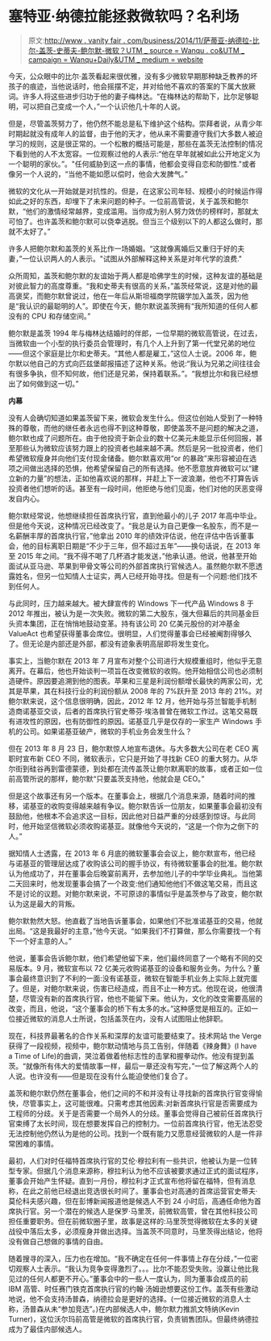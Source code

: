 # 塞特亚·纳德拉能拯救微软吗？名利场

> 原文:[http://www . vanity fair . com/business/2014/11/萨蒂亚-纳德拉-比尔-盖茨-史蒂夫-鲍尔默-微软？UTM _ source = Wanqu . co&UTM _ campaign = Wanqu+Daily&UTM _ medium = website](http://www.vanityfair.com/business/2014/11/satya-nadella-bill-gates-steve-ballmer-microsoft?utm_source=wanqu.co&utm_campaign=Wanqu+Daily&utm_medium=website)

今天，公众眼中的比尔·盖茨看起来很优雅，没有多少微软早期那种缺乏教养的坏孩子的痕迹，当他说话时，他会摇摆不定，并对给他不喜欢的答案的下属大放厥词。许多人将这些进步归功于他的妻子梅林达。“在梅林达的帮助下，比尔足够聪明，可以把自己变成一个人，”一个认识他几十年的人说。

但是，尽管盖茨努力了，他仍然不能总是私下维护这个结构。崇拜者说，从青少年时期起就没有成年人的监督，由于他的天才，他从来不需要遵守我们大多数人被迫学习的规则，这是很正常的。一个松散的概括可能是，那些在盖茨无法控制的情况下看到他的人不太宽容。一位观察过他的人表示:“他在早年就被如此公开地定义为一个聪明的家伙。”。"任何威胁到这一点的事情，他都会变得自恋和防御性."或者像另一个人说的，“当他不能如愿以偿时，他会大发脾气。”

微软的文化从一开始就是对抗性的。但是，在这家公司年轻、规模小的时候运作得如此之好的东西，却埋下了未来问题的种子。一位前高管说，关于盖茨和鲍尔默，“他们的激情经常越界，变成滥用。当你成为别人努力效仿的榜样时，那就太可怕了。也许盖茨和鲍尔默可以侥幸逃脱。但当三个级别以下的人都这么做时，那就不太好了。”

许多人把鲍尔默和盖茨的关系比作一场婚姻。“这就像离婚后又重归于好的夫妻，”一位认识两人的人表示。"试图从外部解释这种关系是对年代学的浪费."

众所周知，盖茨和鲍尔默的友谊始于两人都是哈佛学生的时候，这种友谊的基础是对彼此智力的高度尊重。“我和史蒂夫有很高的关系，”盖茨经常说，这是对他的最高褒奖，而鲍尔默曾说过，他在一年后从斯坦福商学院辍学加入盖茨，因为他是“我认识的最聪明的人”。即使在今天，鲍尔默说盖茨拥有“我所知道的任何人都没有的 CPU 和存储空间。”

鲍尔默是盖茨 1994 年与梅林达结婚时的伴郎，一位早期的微软高管说，在过去，当微软由一个小型的执行委员会管理时，有几个人上升到了第一代堂兄弟的地位——但这个家庭是比尔和史蒂夫。“其他人都是雇工，”这位人士说。2006 年，鲍尔默以他自己的方式向匹兹堡邮报描述了这种关系。他说:“我认为兄弟之间往往会有很多争执，但不知何故，他们还是兄弟，保持着联系。”。“我想比尔和我已经想出了如何做到这一切。”

**内幕**

没有人会确切知道如果盖茨留下来，微软会发生什么。但这位创始人受到了一种特殊的尊敬，而他的继任者永远也得不到这种尊敬，即使盖茨不是问题的解决之道，鲍尔默也成了问题所在。由于他投资于新企业的数十亿美元未能显示任何回报，甚至那些认为微软应该努力跟上的投资者也越来越不满。然后是另一批投资者，他们希望微软瘦身并向他们支付现金储备。鲍尔默喜欢用“or 的暴政”来形容被迫在选项之间做出选择的恐惧，他希望保留自己的所有选择。他不愿意放弃微软可以“建立新的力量”的想法，正如他喜欢说的那样，并赶上下一波浪潮，他也不打算告诉投资者他们想听的话。甚至有一段时间，他拒绝与他们见面，他们对他的厌恶变得发自内心。

鲍尔默经常说，他想继续担任首席执行官，直到他最小的儿子 2017 年高中毕业。但是他今天说，这种情况已经改变了。“我总是认为自己更像一名股东，而不是一名薪酬丰厚的首席执行官，”他拿出 2010 年的绩效评估说，他在评估中告诉董事会，他的目标离职日期是“不少于三年，但不超过五年”——换句话说，在 2013 年至 2015 年之间。“我不得不喝了几杯酒才能发送，”他承认道。他说，他甚至开始面试从亚马逊、苹果到甲骨文等公司的外部首席执行官候选人。虽然鲍尔默不愿透露姓名，但另一位知情人士证实，两人已经开始寻找。但是有一个问题:他们找不到任何人。

与此同时，压力越来越大。被大肆宣传的 Windows 下一代产品 Windows 8 于 2012 年推出，被认为是一次失败。微软的第二大股东，强大但幕后的共同基金巨头资本集团，正在悄悄地鼓动变革。持有该公司 20 亿美元股份的对冲基金 ValueAct 也希望获得董事会席位。很明显，人们觉得董事会已经被阉割得够久了。但无论是内部还是外部，都没有迹象表明高层即将发生变化。

事实上，当鲍尔默在 2013 年 7 月宣布对整个公司进行大规模重组时，他似乎无意离开。在幕后，他也开始谈判一项旨在改变微软的收购。他开始相信公司也必须制造硬件。原因要追溯到他的图表。苹果和三星是利润份额增长最快的两家公司，尤其是苹果，其在科技行业的利润份额从 2008 年的 7%跃升至 2013 年的 21%。对鲍尔默来说，这个信息很明确，因此，2012 年 12 月，他开始与芬兰智能手机制造商诺基亚交谈，后者的首席执行官史蒂芬·埃洛普曾在微软工作过。这笔交易既有进攻性的原因，也有防御性的原因。诺基亚几乎是仅存的一家生产 Windows 手机的公司。如果诺基亚破产，微软的手机业务会发生什么？

但在 2013 年 8 月 23 日，鲍尔默惊人地宣布退休。与大多数大公司在老 CEO 离职时宣布新 CEO 不同，微软表示，它只是开始了寻找新 CEO 的重大努力。从华尔街到硅谷再到雷德蒙德，到处都在流传盖茨让鲍尔默离职的故事，或者正如一位前高管所说的那样，鲍尔默“只要盖茨支持他，他就会是 CEO。”

但是这个故事还有另一个版本。在董事会上，根据几个消息来源，随着时间的推移，诺基亚的收购变得越来越有争议。鲍尔默告诉一位朋友，如果董事会最初没有鼓励他，他根本不会追求这一目标，因此他对日益严重的分歧感到惊讶。与此同时，他开始坚信微软必须收购诺基亚。就像他今天说的，“这是一个你为之倒下的人。”

据知情人士透露，在 2013 年 6 月底的微软董事会会议上，鲍尔默宣布，他已经与诺基亚的管理层达成了收购该公司的握手协议，有待微软董事会的批准。鲍尔默认为他成功了，并在董事会后晚宴前离开，去参加他儿子的中学毕业典礼。当他第二天回来时，他发现董事会搞了一个政变:他们通知他他们不做这笔交易，而且这不是讨论的议题。对鲍尔默来说，不可原谅的事情似乎是盖茨参与了政变，鲍尔默认为这是最大的背叛。

鲍尔默勃然大怒。他直截了当地告诉董事会，如果他们不批准诺基亚的交易，他就出局。“这是我最好的主意，”他今天说。“如果我们不打算做，那么你需要找一个有下一个好主意的人。”

他说，董事会告诉鲍尔默，他们希望他留下来，他们最终同意了一个略有不同的交易版本。9 月，微软宣布以 72 亿美元收购诺基亚的设备和服务业务。为什么？董事会最终意识到了不利的一面:没有诺基亚，微软在智能手机业务上实际上就完蛋了。但是，对鲍尔默来说，伤害已经造成，而且不止一种方式。他现在说，他很清楚，尽管没有新的首席执行官，他也不能留下来。他认为，文化的改变需要高层的改变，而且，他说，“这个董事会的桥下有太多的水。”这种感觉是相互的。正如一位接近微软的消息人士所说，包括盖茨在内，没有人试图阻止他辞职。

现在，科技界最著名的合作关系和深厚的友谊可能要结束了。技术网站 the Verge 获得了一段视频，视频中，鲍尔默动情地与员工告别，伴随着《辣身舞》(I have a Time of Life)的曲调，哭泣着做着他标志性的击掌和握拳动作。他没有提到盖茨。“就像所有伟大的爱情故事一样，最后一章还没有写完，”一位了解这两个人的人说。也许没有——但是现在没有什么能迫使他们复合了。

盖茨和鲍尔默仍然在董事会，他们之间的不和并没有让寻找新的首席执行官变得愉快，尽管事实上，这可能很难。只需考虑其他因素:对新首席执行官是否需要成为工程师的分歧。关于是否需要一个局外人的分歧。董事会觉得自己被前任首席执行官束缚了太长时间，现在想要发挥自己的控制力。一位前首席执行官，他无法忍受无法控制他仍然认为是他的公司。找到一个既有能力又愿意经营微软的人是一件非常困难的事情。

最初，人们对时任福特首席执行官的艾伦·穆拉利有一些共识，他被认为是一位转型专家。但据几个消息来源称，穆拉利认为他不应该被要求通过正式的面试程序，董事会开始产生怀疑。直到一月份，穆拉利才正式宣布他将留在福特，但有消息称，在此之前他已经退出竞选很长时间了。董事会也对高通的首席运营官史蒂夫·莫伦科夫感兴趣，但在彭博新闻报道他是候选人不到 24 小时后，高通任命他为首席执行官。另一个潜在的候选人是保罗·马里茨，前微软高管，曾在其他科技公司担任重要职务。但在前微软圈子里，故事是这样的:马里茨觉得微软在太多的关键战役中落后太多，必须瘦身并做出选择。当盖茨不同意时，马里茨得出结论，他将没有做自己想做的事情的自由。

随着搜寻的深入，压力也在增加。“我不确定在任何一件事情上存在分歧，”一位密切观察人士表示。“我认为竞争变得激烈了。。。比尔不能忍受失败。没赢让他比我见过的任何人都更不开心。”董事会中的一些人一度认为，同为董事会成员的前 IBM 高管、时任赛门铁克首席执行官的约翰·汤姆逊想要这份工作。盖茨有些激动地说，他不会支持汤普森，纳德拉会是更好的选择。(一位接近微软的消息人士称，汤普森从未“参加竞选”。)在内部候选人中，鲍尔默力推凯文特纳(Kevin Turner)，这位沃尔玛前高管是微软的首席执行官，负责销售团队。但最终纳德拉成为了最佳内部候选人。